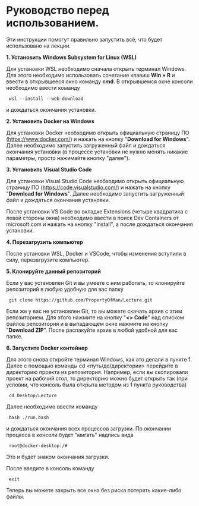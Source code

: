 ﻿

# Руководство перед использованием.

Эти инструкции помогут правильно запустить всё, что будет использовано на лекции.

**1. Установить Windows Subsystem for Linux (WSL)**

Для установки WSL необходимо сначала открыть терминал Windows. Для этого необходимо использовать сочетание клавиш **Win + R** и ввести в открывшееся окно команду **cmd**.
В открывшемся окне консоли необходимо ввести команду

	 wsl --install --web-download

и дождаться окончания установки.

**2. Установить Docker на Windows**

Для установки Docker необходимо открыть официальную страницу ПО (https://www.docker.com/) и нажать на кнопку "**Download for Windows**". Далее необходимо запустить загруженный файл и дождаться окончания установки (в процессе установки не нужно менять никакие параметры, просто нажимайте кнопку "далее").

**3. Установить Visual Studio Code**

Для установки Visual Studio Code необходимо открыть официальную страницу ПО (https://code.visualstudio.com/) и нажать на кнопку "**Download for Windows**". Далее необходимо запустить загруженный файл и дождаться окончания установки.

После установки VS Code во вкладке Extensions (четыре квадратика с левой стороны окна) необходимо ввести в поиск Dev Containers от microsoft.com и нажать на кнопку "install", а после дождаться окончания установки.
	
**4. Перезагрузить компьютер** 

После установки WSL, Docker и VSCode, чтобы изменения вступили в силу, перезагрузите компьютер.
	
**5. Клонируйте данный репозиторий**

Если у вас установлен Git и вы умеете с ним работать, то клонируйте репозиторий в любую удобную для вас папку

	 git clone https://github.com/PropertyOfMan/Lecture.git

Если же у вас не установлен Git, то вы можете скачать архив с этим репозиторием. Для этого нажмите на кнопку "**<> Code**" над списком файлов репозитория и в выпадающем окне нажмите на кнопку "**Download ZIP**". После распакуйте архив в любой удобной для вас папке.

**6. Запустите Docker контейнер**

Для этого снова откройте терминал Windows, как это делали в пункте 1. Далее с помощью команды cd <путь/до/директории> перейдите в директорию проекта из репозитория.
Например, если вы скопировали проект на рабочий стол, то директорию можно будет открыть так (при условии, что консоль была открыта методом из 1 пункта руководства)

	 cd Desktop/Lecture

Далее необходимо ввести команду 

	 bash ./run.bash
и дождаться окончания всех процессов загрузки. По окончании процесса в консоли будет "мигать" надпись вида

	 root@docker-desktop:/#
Это и будет знаком окончания загрузки.

После введите в консоль команду 

	 exit

Теперь вы можете закрыть все окна без риска потерять какие-либо файлы.

